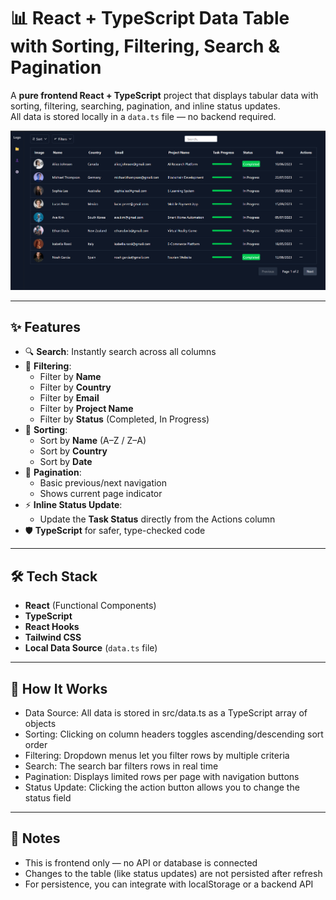 # 📊 React + TypeScript Data Table with Sorting, Filtering, Search & Pagination

A **pure frontend React + TypeScript** project that displays tabular data with sorting, filtering, searching, pagination, and inline status updates.  
All data is stored locally in a `data.ts` file — no backend required.

![Project Preview](./preview1.png)

---

## ✨ Features

- 🔍 **Search**: Instantly search across all columns
- 📂 **Filtering**:
  - Filter by **Name**
  - Filter by **Country**
  - Filter by **Email**
  - Filter by **Project Name**
  - Filter by **Status** (Completed, In Progress)
- 📑 **Sorting**:
  - Sort by **Name** (A–Z / Z–A)
  - Sort by **Country**
  - Sort by **Date**
- 📅 **Pagination**:
  - Basic previous/next navigation
  - Shows current page indicator
- ⚡ **Inline Status Update**:
  - Update the **Task Status** directly from the Actions column
- 🛡 **TypeScript** for safer, type-checked code

---

## 🛠 Tech Stack

- **React** (Functional Components)
- **TypeScript**
- **React Hooks**
- **Tailwind CSS**
- **Local Data Source** (`data.ts` file)

---

## 🧠 How It Works
- Data Source: All data is stored in src/data.ts as a TypeScript array of objects
- Sorting: Clicking on column headers toggles ascending/descending sort order
- Filtering: Dropdown menus let you filter rows by multiple criteria
- Search: The search bar filters rows in real time
- Pagination: Displays limited rows per page with navigation buttons
- Status Update: Clicking the action button allows you to change the status field

---

## 📌 Notes
- This is frontend only — no API or database is connected
- Changes to the table (like status updates) are not persisted after refresh
- For persistence, you can integrate with localStorage or a backend API
